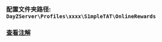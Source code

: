 ### 配置文件夹路径:  `` DayZServer\Profiles\xxxx\S1mpleTAT\OnlineRewards ``
### [查看注解](https://github.com/S1mpleTAT/Dayz-OnlineRewards/tree/chinese/Profile/OnlineRewards)
